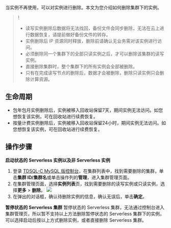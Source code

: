 当实例不再使用，可以对实例进行删除。本文为您介绍如何删除集群下的实例。

>! 
>- 读写实例删除后数据将无法找回，备份文件会同步删除，无法在云上进行数据恢复，请提前做好备份文件的转存。
>- 实例删除后 IP 资源同时释放，删除前请确认无业务需对该实例进行访问。
>- 必须删除同一个集群下的全部只读实例之后，才可以删除该集群的读写实例。
>- 直接删除集群时，整个集群下的所有实例会全部被删除。
>- 只有在完成读写节点的删除后，数据才会被删除，删除只读实例只会删除计算资源。

## 生命周期
- 包年包月实例删除后，实例被移入回收站保留7天，期间实例无法访问。如您想恢复该实例，可在回收站进行续费恢复。
- 按量计费实例删除后，实例被移入回收站保留24小时，期间实例无法访问。如您想恢复该实例，可在回收站进行续费恢复。


## 操作步骤
**启动状态的 Serverless 实例以及非 Serverless 实例**
1. 登录 [TDSQL-C MySQL 版控制台](https://console.cloud.tencent.com/cynosdb)，在集群列表中，找到需要删除的集群，单击**集群 ID/集群名**或单击操作列的**管理**，进入集群管理页面。
2. 在集群管理页面，选择**实例列表**页，找到需要删除的读写实例或只读实例，选择**更多** > **删除**。
![](https://main.qcloudimg.com/raw/3ef5867691d917b6330d589bdb66df53.png)
3. 在弹出的对话框，确认待删除实例的信息，确认无误后，单击**确定**。

**暂停状态的 Serverless 集群**
暂停状态的 Serverless 集群，无法通过控制台进入集群管理页，所以暂不支持以上方法删除暂停状态的 Serverless 集群下的实例，可以选择启动后按以上方式删除实例，或者直接删除 Serverless 集群。

